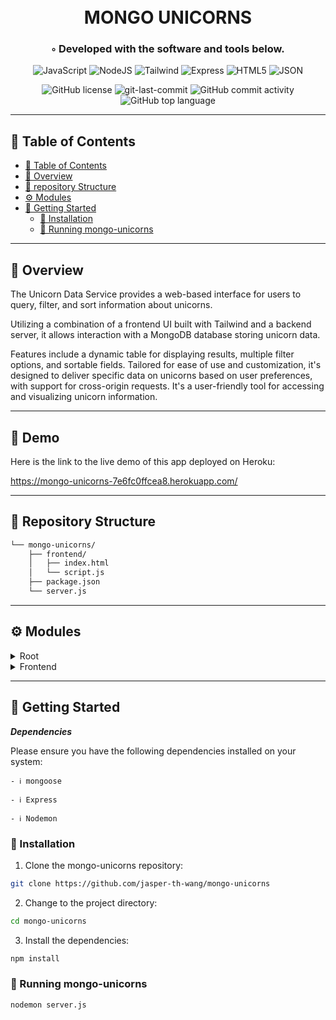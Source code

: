 <div align="center">
<h1 align="center">
<br>MONGO UNICORNS</h1>
<h3>◦ Developed with the software and tools below.</h3>

<p align="center">
<img src="https://img.shields.io/badge/JavaScript-F7DF1E.svg?style=flat-square&logo=JavaScript&logoColor=black" alt="JavaScript" />
<img src="https://img.shields.io/badge/Node.js-43853D?style=flat-square&logo=node.js&logoColor=white" alt="NodeJS" />
<img src="https://img.shields.io/badge/Tailwind_CSS-38B2AC?style=flat-square&logo=tailwind-css&logoColor=white" alt="Tailwind" />
<img src="https://img.shields.io/badge/Express-000000.svg?style=flat-square&logo=Express&logoColor=white" alt="Express" />
<img src="https://img.shields.io/badge/HTML5-E34F26.svg?style=flat-square&logo=HTML5&logoColor=white" alt="HTML5" />
<img src="https://img.shields.io/badge/JSON-000000.svg?style=flat-square&logo=JSON&logoColor=white" alt="JSON" />
</p>
<img src="https://img.shields.io/github/license/jasper-th-wang/mongo-unicorns?style=flat-square&color=5D6D7E" alt="GitHub license" />
<img src="https://img.shields.io/github/last-commit/jasper-th-wang/mongo-unicorns?style=flat-square&color=5D6D7E" alt="git-last-commit" />
<img src="https://img.shields.io/github/commit-activity/m/jasper-th-wang/mongo-unicorns?style=flat-square&color=5D6D7E" alt="GitHub commit activity" />
<img src="https://img.shields.io/github/languages/top/jasper-th-wang/mongo-unicorns?style=flat-square&color=5D6D7E" alt="GitHub top language" />
</div>

---

## 📖 Table of Contents

- [📖 Table of Contents](#-table-of-contents)
- [📍 Overview](#-overview)
- [📂 repository Structure](#-repository-structure)
- [⚙️ Modules](#modules)
- [🚀 Getting Started](#-getting-started)
  - [🔧 Installation](#-installation)
  - [🤖 Running mongo-unicorns](#-running-mongo-unicorns)

---

## 📍 Overview

The Unicorn Data Service provides a web-based interface for users to query, filter, and sort information about unicorns.

Utilizing a combination of a frontend UI built with Tailwind and a backend server, it allows interaction with a MongoDB database storing unicorn data.

Features include a dynamic table for displaying results, multiple filter options, and sortable fields. Tailored for ease of use and customization, it's designed to deliver specific data on unicorns based on user preferences, with support for cross-origin requests. It's a user-friendly tool for accessing and visualizing unicorn information.

---

## 🎈 Demo

Here is the link to the live demo of this app deployed on Heroku:

https://mongo-unicorns-7e6fc0ffcea8.herokuapp.com/

---



## 📂 Repository Structure

```sh
└── mongo-unicorns/
    ├── frontend/
    │   ├── index.html
    │   └── script.js
    ├── package.json
    └── server.js

```

---

## ⚙️ Modules

<details closed><summary>Root</summary>

| File                                                                                    | Summary                                                                                                                                                                                                                                                                                                                                                                                                                                                                                                                                                             |
| --------------------------------------------------------------------------------------- | ------------------------------------------------------------------------------------------------------------------------------------------------------------------------------------------------------------------------------------------------------------------------------------------------------------------------------------------------------------------------------------------------------------------------------------------------------------------------------------------------------------------------------------------------------------------- |
| [server.js](https://github.com/jasper-th-wang/mongo-unicorns/blob/main/server.js)       | The `server.js` script sets up an Express.js web server with a connected MongoDB database, using Mongoose to define and interact with unicorns data. It serves static files from the frontend directory and offers a RESTful API endpoint `/unicorns` to query and return unicorn data based on provided search parameters and sorting options. The server handles cross-origin requests, listens on a configurable port, and provides unicorns' validation through defined schema constraints.                                                                     |
| [package.json](https://github.com/jasper-th-wang/mongo-unicorns/blob/main/package.json) | The `package.json` file defines a node.js project named assignment3 with version 1.0.0, which serves as an API for a Unicorn service using Express and MongoDB. It is set up to start with `server.js` and lacks test specifications. The project uses packages `cors` for Cross-Origin Resource Sharing, `dotenv` for environment variable management, `express` as the web framework, and `mongoose` to interact with MongoDB. The required Node engine version is specified as 21.x. The project's main file is incorrectly listed as `playground-1.mongodb.js`. |

</details>

<details closed><summary>Frontend</summary>

| File                                                                                         | Summary                                                                                                                                                                                                                                                                                                                                                                                                                                                                                                                                                             |
| -------------------------------------------------------------------------------------------- | ------------------------------------------------------------------------------------------------------------------------------------------------------------------------------------------------------------------------------------------------------------------------------------------------------------------------------------------------------------------------------------------------------------------------------------------------------------------------------------------------------------------------------------------------------------------- |
| [index.html](https://github.com/jasper-th-wang/mongo-unicorns/blob/main/frontend/index.html) | The HTML document is a user interface for querying and displaying data about unicorns, presumably from a MongoDB database given the directory name. It features a TailwindCSS-styled form enabling users to filter unicorns by name, date of birth, likes, weight, gender, vampire encounters, and vaccination status. Users can specify sorting preferences. Form submission triggers a JS function (referenced script.js). Results are displayed in a table where users can choose column visibility via checkboxes. Invalid input formats elicit error messages. |
| [script.js](https://github.com/jasper-th-wang/mongo-unicorns/blob/main/frontend/script.js)   | The code defines the functionality for an interactive web-based table that displays and filters data on unicorns. It retrieves unicorn data from a server according to user-specified filters, validates and sanitizes the sort input, and dynamically alters the visibility of table columns based on checkboxes. The table is refreshed with relevant data upon user request via a button click, and checkboxes control which columns are visible, allowing customizability of the displayed information.                                                         |

</details>

---

## 🚀 Getting Started

**_Dependencies_**

Please ensure you have the following dependencies installed on your system:

`- ℹ️ mongoose`

`- ℹ️ Express`

`- ℹ️ Nodemon`

### 🔧 Installation

1. Clone the mongo-unicorns repository:

```sh
git clone https://github.com/jasper-th-wang/mongo-unicorns
```

2. Change to the project directory:

```sh
cd mongo-unicorns
```

3. Install the dependencies:

```sh
npm install
```

### 🤖 Running mongo-unicorns

```sh
nodemon server.js
```

